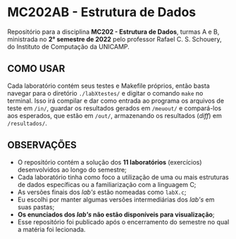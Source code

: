 # MC202AB - Estrutura de Dados
Repositório para a disciplina **MC202 - Estrutura de Dados**, turmas A e B, ministrada no **2° semestre de 2022** pelo professor Rafael C. S. Schouery, do Instituto de Computação da UNICAMP.

## COMO USAR
Cada laboratório contém seus testes e Makefile próprios, então basta navegar para o diretório `./labXtestes/` e digitar o comando `make` no terminal.
Isso irá compilar e dar como entrada ao programa os arquivos de teste em `/in/`, guardar os resultados gerados em `/meuout/` e compará-los aos esperados, que estão em `/out/`, armazenando os resultados (_diff_) em `/resultados/`.

## OBSERVAÇÕES
- O repositório contém a solução dos **11 laboratórios** (exercícios) desenvolvidos ao longo do semestre;
- Cada laboratório tinha como foco a utilização de uma ou mais estruturas de dados específicas ou a familiarização com a linguagem C;
- As versões finais dos _lab's_ estão nomeadas como `labX.c`;
- Eu escolhi por manter algumas versões intermediárias dos _lab's_ em suas pastas;
- **Os enunciados dos _lab's_ não estão disponíveis para visualização**;
- Esse repositório foi publicado após o encerramento do semestre no qual a matéria foi lecionada.